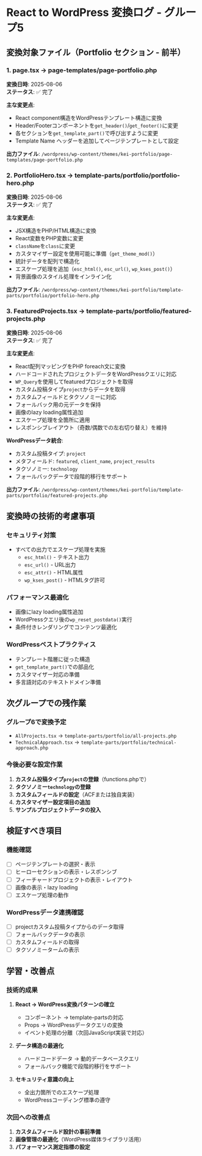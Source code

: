 # React to WordPress 変換ログ - グループ5

## 変換対象ファイル（Portfolio セクション - 前半）

### 1. page.tsx → page-templates/page-portfolio.php
**変換日時**: 2025-08-06  
**ステータス**: ✅ 完了

**主な変更点**:
- React component構造をWordPressテンプレート構造に変換
- Header/Footerコンポーネントを`get_header()`/`get_footer()`に変更
- 各セクションを`get_template_part()`で呼び出すように変更
- Template Name ヘッダーを追加してページテンプレートとして設定

**出力ファイル**: `/wordpress/wp-content/themes/kei-portfolio/page-templates/page-portfolio.php`

### 2. PortfolioHero.tsx → template-parts/portfolio/portfolio-hero.php
**変換日時**: 2025-08-06  
**ステータス**: ✅ 完了

**主な変更点**:
- JSX構造をPHP/HTML構造に変換
- React変数をPHP変数に変更
- `className`を`class`に変更
- カスタマイザー設定を使用可能に準備（`get_theme_mod()`）
- 統計データを配列で構造化
- エスケープ処理を追加（`esc_html()`, `esc_url()`, `wp_kses_post()`）
- 背景画像のスタイル処理をインライン化

**出力ファイル**: `/wordpress/wp-content/themes/kei-portfolio/template-parts/portfolio/portfolio-hero.php`

### 3. FeaturedProjects.tsx → template-parts/portfolio/featured-projects.php
**変換日時**: 2025-08-06  
**ステータス**: ✅ 完了

**主な変更点**:
- React配列マッピングをPHP foreach文に変換
- ハードコードされたプロジェクトデータをWordPressクエリに対応
- `WP_Query`を使用してfeaturedプロジェクトを取得
- カスタム投稿タイプ`project`からデータを取得
- カスタムフィールドとタクソノミーに対応
- フォールバック用の元データを保持
- 画像のlazy loading属性追加
- エスケープ処理を全箇所に適用
- レスポンシブレイアウト（奇数/偶数での左右切り替え）を維持

**WordPressデータ統合**:
- カスタム投稿タイプ: `project`
- メタフィールド: `featured`, `client_name`, `project_results`
- タクソノミー: `technology`
- フォールバックデータで段階的移行をサポート

**出力ファイル**: `/wordpress/wp-content/themes/kei-portfolio/template-parts/portfolio/featured-projects.php`

## 変換時の技術的考慮事項

### セキュリティ対策
- すべての出力でエスケープ処理を実施
  - `esc_html()` - テキスト出力
  - `esc_url()` - URL出力  
  - `esc_attr()` - HTML属性
  - `wp_kses_post()` - HTMLタグ許可

### パフォーマンス最適化
- 画像にlazy loading属性追加
- WordPressクエリ後の`wp_reset_postdata()`実行
- 条件付きレンダリングでコンテンツ最適化

### WordPressベストプラクティス
- テンプレート階層に従った構造
- `get_template_part()`での部品化
- カスタマイザー対応の準備
- 多言語対応のテキストドメイン準備

## 次グループでの残作業

### グループ6で変換予定
- `AllProjects.tsx` → `template-parts/portfolio/all-projects.php`
- `TechnicalApproach.tsx` → `template-parts/portfolio/technical-approach.php`

### 今後必要な設定作業
1. **カスタム投稿タイプ`project`の登録**（functions.phpで）
2. **タクソノミー`technology`の登録**
3. **カスタムフィールドの設定**（ACFまたは独自実装）
4. **カスタマイザー設定項目の追加**
5. **サンプルプロジェクトデータの投入**

## 検証すべき項目

### 機能確認
- [ ] ページテンプレートの選択・表示
- [ ] ヒーローセクションの表示・レスポンシブ
- [ ] フィーチャードプロジェクトの表示・レイアウト
- [ ] 画像の表示・lazy loading
- [ ] エスケープ処理の動作

### WordPressデータ連携確認
- [ ] projectカスタム投稿タイプからのデータ取得
- [ ] フォールバックデータの表示
- [ ] カスタムフィールドの取得
- [ ] タクソノミータームの表示

## 学習・改善点

### 技術的成果
1. **React → WordPress変換パターンの確立**
   - コンポーネント → template-partsの対応
   - Props → WordPressデータクエリの変換
   - イベント処理の分離（次回JavaScript実装で対応）

2. **データ構造の最適化**
   - ハードコードデータ → 動的データベースクエリ
   - フォールバック機能で段階的移行をサポート

3. **セキュリティ意識の向上**
   - 全出力箇所でのエスケープ処理
   - WordPressコーディング標準の遵守

### 次回への改善点
1. **カスタムフィールド設計の事前準備**
2. **画像管理の最適化**（WordPress媒体ライブラリ活用）
3. **パフォーマンス測定指標の設定**